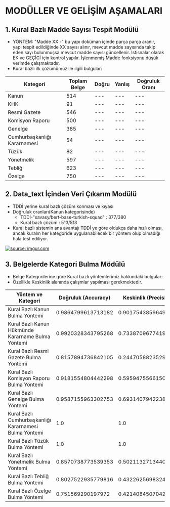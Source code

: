 
# MODÜLLER VE GELİŞİM AŞAMALARI
## 1. Kural Bazlı Madde Sayısı Tespit Modülü
 - YÖNTEM: "Madde XX -" bu yapı doküman içinde parça parça aranır, yapı tespit edildiğinde XX sayısı alınır, mevcut madde sayısında takip eden sayı bulunmuşsa mevcut madde sayısı güncellenir. İstisnalar olarak EK ve GEÇİCİ için kontrol yapılır. İşlenmemiş Madde fonksiyonu düşük verimde çalışmaktadır.
 - Kural bazlı ilk çözümümüz ile ilgili bulgular: 
 
 |Kategori|Toplam Belge|Doğru|Yanlış|Doğruluk Oranı|
 |---|---|---|---|---|
 |Kanun|514|---|---|---|
 |KHK|91|---|---|---|
 |Resmi Gazete|546|---|---|---|
 |Komisyon Raporu|500|---|---|---|
 |Genelge|385|---|---|---|
 |Cumhurbaşkanlığı Kararnamesi|54|---|---|---|
 |Tüzük|82|---|---|---|
 |Yönetmelik|597|---|---|---|
 |Tebliğ|623|---|---|---|
 |Özelge|750|---|---|---|
 
## 2. Data_text İçinden Veri Çıkarım Modülü
  - TDDİ yerine kural bazlı çözüm konması ve kıyası
  - Doğruluk oranları(Kanun kategorisinde)
    - TDDİ-"savasy/bert-base-turkish-squad" : 377/380
    - Kural bazlı çözüm : 513/513 
  - Kural bazlı sistemin ana avantajı TDDİ ye göre oldukça daha hızlı olması, ancak kuralın her kategoride uygulanabilecek bir yöntem olup olmadığı hala test ediliyor.
  
 <a href="https://imgur.com/qbhidSC"><img src="https://i.imgur.com/qbhidSC.png" title="source: imgur.com" /></a>

## 3. Belgelerde Kategori Bulma Mödülü
  - Belge Kategorilerine göre Kural bazlı yöntemlerimiz hakkındaki bulgular:
  - Özellikle Keskinlik alanında çalışmlar yapılması gerekmektedir.
  
  | Yöntem ve Kategori | Doğruluk (Accuracy) | Keskinlik (Precision) | Hassasiyet (Sensisivity) / Duyarlılık (Recall) | Özgüllük (Specifity) | F1 Puanı (F1 Score) |
  |---|---|---|---|---|---|
  |Kural Bazlı Kanun Bulma Yöntemi|0.9864799613713182|0.9017543859649123|1.0|0.9845644983461963|0.9560996218242673|
  |Kural Bazlı Kanun Hükmünde Kararname Bulma Yöntemi|0.9920328343795268|0.7338709677419355|1.0|0.9918538632436436|0.8505075137880636|
  |Kural Bazlı Resmi Gazete Bulma Yöntemi|0.8157894736842105|0.2447058823529412|0.19047619047619047|0.910734149054505|0.080680334748185|
  |Kural Bazlı Komisyon Raporu Bulma Yöntemi|0.9181554804442298|0.5959475566150179|1.0|0.9069192751235585|0.7930809889863655|
  |Kural Bazlı Genelge Bulma Yöntemi|0.9587155963302753|0.6931407942238267|0.9974025974025974|0.9547511312217195|0.8390603993494585| 
  |Kural Bazlı Cumhurbaşkanlığı Kararnamesi Bulma Yöntemi|1.0|1.0|1.0|1.0|1.0|
  |Kural Bazlı Tüzük Bulma Yöntemi|1.0|1.0|1.0|1.0|1.0|
  |Kural Bazlı Yönetmelik Bulma Yöntemi|0.8570738773539353|0.5021132713440406|0.9949748743718593|0.8338504936530324|0.7479096397155272|
  |Kural Bazlı Tebliğ Bulma Yöntemi|0.8027522935779816|0.43226256983240224|0.9935794542536116|0.7689684569479965|0.7150784464491825|
  |Kural Bazlı Özelge Bulma Yöntemi|0.751569290197972|0.42140845070422533|0.9973333333333333|0.6972287735849056|0.751422687731069|
  
